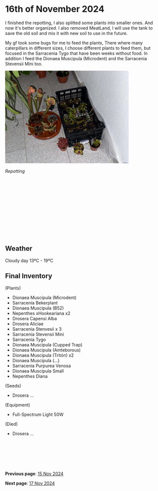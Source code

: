 # 16th of November 2024

I finished the repotting, I also splitted some plants into smaller ones. And now it's better organized. I also removed MeatLand, I will use the tank to save the old soil and mix it with new soil to use in the future. 

My gf took some bugs for me to feed the plants, There where many caterpillars in different sizes, I choose different plants to feed them, but focused in the Sarracenia Tygo that have been weeks without food. In addition I feed the Dionaea Muscipula (Microdent) and the Sarracenia Stevensii Mini too.

<img src="../../docs/resource/img/20241116/16112024_1.jpeg" alt="Repotting" width="400">

*Repotting*
<br><br><br><br>
<br><br>

<br><br><br><br>
<br><br>


## Weather

Cloudy day 13ºC - 19ºC


## Final Inventory

(Plants)
- Dionaea Muscipula (Microdent)
- Sarracenia Bekerplant
- Dionaea Muscipula (B52)
- Nepenthes xHookeariana x2
- Drosera Capensi Alba
- Drosera Aliciae
- Sarracenia Stenvesii x 3
- Sarracenia Stevensii Mini
- Sarracenia Tygo
- Dionaea Muscipula (Cupped Trap)
- Dionaea Muscipula (Amteborous)
- Dionaea Muscipula (Tritón) x2
- Dionaea Muscipula (...)
- Sarracenia Purpurea Venosa
- Dionaea Muscipula Small
- Nepenthes Diana

(Seeds)
- Drosera ...

(Equipment)
- Full-Spectrum Light 50W

(Died)
- Drosera ...

<br>
<br>
<br>
<br>
<br>

**Previous page**: <a href="./15_nov_2024">15 Nov 2024</a>

**Next page**: <a href="./17_nov_2024">17 Nov 2024</a>
<br>
<br>
<br>
<br>
<br>
<br>